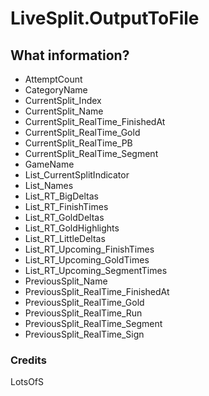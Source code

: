 # LiveSplit.OutputToFile
## What information?
+ AttemptCount
+ CategoryName
+ CurrentSplit_Index
+ CurrentSplit_Name
+ CurrentSplit_RealTime_FinishedAt
+ CurrentSplit_RealTime_Gold
+ CurrentSplit_RealTime_PB
+ CurrentSplit_RealTime_Segment
+ GameName
+ List_CurrentSplitIndicator
+ List_Names
+ List_RT_BigDeltas
+ List_RT_FinishTimes
+ List_RT_GoldDeltas
+ List_RT_GoldHighlights
+ List_RT_LittleDeltas
+ List_RT_Upcoming_FinishTimes
+ List_RT_Upcoming_GoldTimes
+ List_RT_Upcoming_SegmentTimes
+ PreviousSplit_Name
+ PreviousSplit_RealTime_FinishedAt
+ PreviousSplit_RealTime_Gold
+ PreviousSplit_RealTime_Run
+ PreviousSplit_RealTime_Segment
+ PreviousSplit_RealTime_Sign
### Credits
LotsOfS
